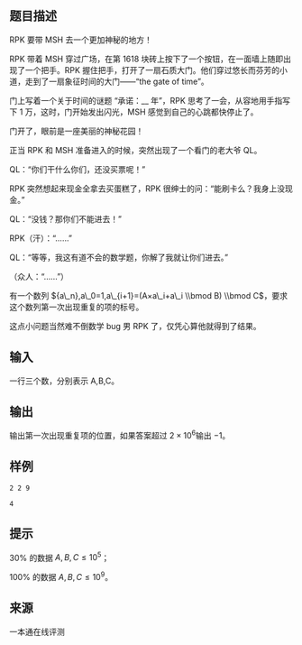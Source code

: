 ## 题目描述

RPK 要带 MSH 去一个更加神秘的地方！

RPK 带着 MSH 穿过广场，在第 1618 块砖上按下了一个按钮，在一面墙上随即出现了一个把手。RPK 握住把手，打开了一扇石质大门。他们穿过悠长而芬芳的小道，走到了一扇象征时间的大门——“the gate of time”。

门上写着一个关于时间的谜题 “承诺：\_\_ 年”，RPK 思考了一会，从容地用手指写下 1 万，这时，门开始发出闪光，MSH 感觉到自己的心跳都快停止了。

门开了，眼前是一座美丽的神秘花园！

正当 RPK 和 MSH 准备进入的时候，突然出现了一个看门的老大爷 QL。

QL：“你们干什么你们，还没买票呢！”

RPK 突然想起来现金全拿去买蛋糕了，RPK 很绅士的问：“能刷卡么？我身上没现金。”

QL：“没钱？那你们不能进去！”

RPK（汗）：“……”

QL：“等等，我这有道不会的数学题，你解了我就让你们进去。”

（众人：“……”）

有一个数列 ${a\_n},a\_0=1,a\_{i+1}=(A×a\_i+a\_i \\bmod B) \\bmod C$，要求这个数列第一次出现重复的项的标号。

这点小问题当然难不倒数学 bug 男 RPK 了，仅凭心算他就得到了结果。

## 输入

一行三个数，分别表示 A,B,C。

## 输出

输出第一次出现重复项的位置，如果答案超过 $2×10^6$输出 $−1$。

## 样例

```input1
2 2 9
```

```output1
4
```

## 提示

30% 的数据 $A,B,C≤10^5$；

100% 的数据 $A,B,C≤10^9$​​ 。


 ## 来源

 一本通在线评测 